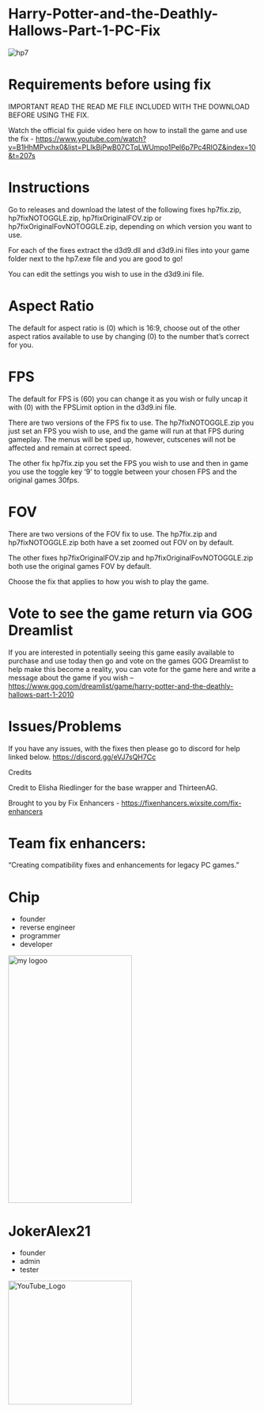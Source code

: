 # Harry-Potter-and-the-Deathly-Hallows-Part-1-PC-Fix

![hp7](https://github.com/user-attachments/assets/8fc4c367-990a-401a-b3c4-b4c6f76476a6)

# Requirements before using fix
IMPORTANT READ THE READ ME FILE INCLUDED WITH THE DOWNLOAD BEFORE USING THE FIX.

Watch the official fix guide video here on how to install the game and use the fix - https://www.youtube.com/watch?v=B1HhMPvchx0&list=PLIkBjPwB07CTqLWUmpo1Pel6p7Pc4RlOZ&index=10&t=207s 

# Instructions
Go to releases and download the latest of the following fixes hp7fix.zip, hp7fixNOTOGGLE.zip, hp7fixOriginalFOV.zip or hp7fixOriginalFovNOTOGGLE.zip, depending on which version you want to use.

For each of the fixes extract the d3d9.dll and d3d9.ini files into your game folder next to the hp7.exe file and you are good to go!

You can edit the settings you wish to use in the d3d9.ini file.

# Aspect Ratio
The default for aspect ratio is (0) which is 16:9, choose out of the other aspect ratios available to use by changing (0) to the number that’s correct for you.

# FPS
The default for FPS is (60) you can change it as you wish or fully uncap it with (0) with the FPSLimit option in the d3d9.ini file.

There are two versions of the FPS fix to use. The hp7fixNOTOGGLE.zip you just set an FPS you wish to use, and the game will run at that FPS during gameplay. The menus will be sped up, however, cutscenes will not be affected and remain at correct speed.

The other fix hp7fix.zip you set the FPS you wish to use and then in game you use the toggle key ‘9’ to toggle between your chosen FPS and the original games 30fps.

# FOV
There are two versions of the FOV fix to use. The hp7fix.zip and hp7fixNOTOGGLE.zip both have a set zoomed out FOV on by default.

The other fixes hp7fixOriginalFOV.zip and hp7fixOriginalFovNOTOGGLE.zip both use the original games FOV by default.

Choose the fix that applies to how you wish to play the game.

# Vote to see the game return via GOG Dreamlist
If you are interested in potentially seeing this game easily available to purchase and use today then go and vote on the games GOG Dreamlist to help make this become a reality, you can vote for the game here and write a message about the game if you wish – https://www.gog.com/dreamlist/game/harry-potter-and-the-deathly-hallows-part-1-2010 

# Issues/Problems
If you have any issues, with the fixes then please go to discord for help linked below. https://discord.gg/eVJ7sQH7Cc

Credits

Credit to Elisha Riedlinger for the base wrapper and ThirteenAG.

Brought to you by Fix Enhancers - https://fixenhancers.wixsite.com/fix-enhancers

# Team fix enhancers:
“Creating compatibility fixes and enhancements for legacy PC games.”

# Chip
- founder
- reverse engineer
- programmer
- developer
  
<img width="250" height="500" alt="my logoo" src="https://github.com/user-attachments/assets/9bb13d3f-0734-4f1d-b68f-14114b13744a" />


# JokerAlex21 
- founder
- admin
- tester 

<img width="250" height="250" alt="YouTube_Logo" src="https://github.com/user-attachments/assets/5c7204ca-4bca-4673-8117-965732e7ee6d" />
